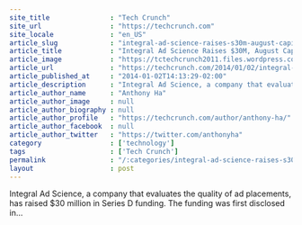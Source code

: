 ```yaml
---
site_title               : "Tech Crunch"
site_url                 : "https://techcrunch.com"
site_locale              : "en_US"
article_slug             : "integral-ad-science-raises-s30m-august-capital-led-round-to-find-high-quality-ad-impressions"
article_title            : "Integral Ad Science Raises $30M, August Capital-Led Round To Find High Quality Ad Impressions"
article_image            : "https://tctechcrunch2011.files.wordpress.com/2014/01/integral-ad-science.jpg?w=640&h=359&crop=1"
article_url              : "https://techcrunch.com/2014/01/02/integral-ad-science-raises-30m-august-capital-led-round-to-find-high-quality-ad-impressions/"
article_published_at     : "2014-01-02T14:13:29-02:00"
article_description      : "Integral Ad Science, a company that evaluates the quality of ad placements, has raised $30 million in Series D funding. The funding was first disclosed in..."
article_author_name      : "Anthony Ha"
article_author_image     : null
article_author_biography : null
article_author_profile   : "https://techcrunch.com/author/anthony-ha/"
article_author_facebook  : null
article_author_twitter   : "https://twitter.com/anthonyha"
category                 : ['technology']
tags                     : ['Tech Crunch']
permalink                : "/:categories/integral-ad-science-raises-s30m-august-capital-led-round-to-find-high-quality-ad-impressions/"
layout                   : post
---
```


Integral Ad Science, a company that evaluates the quality of ad placements, has raised $30 million in Series D funding. The funding was first disclosed in...

